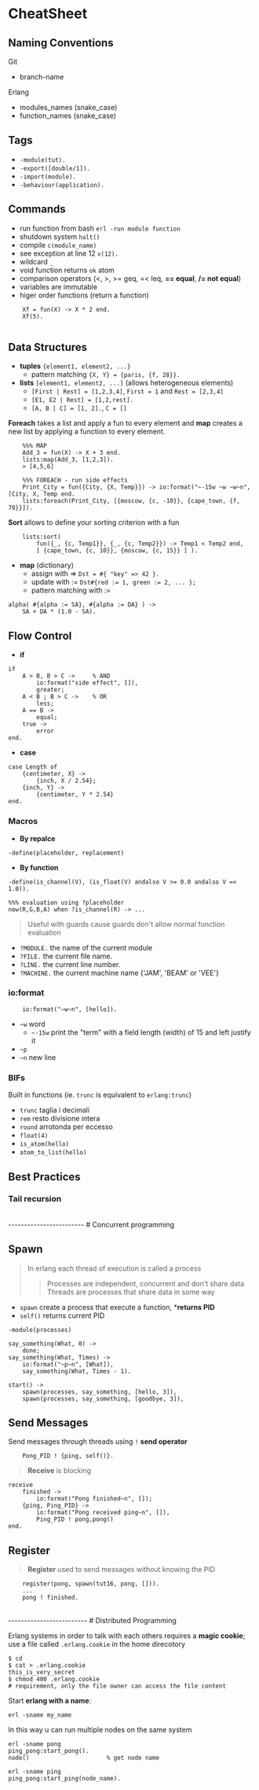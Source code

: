 # CheatSheet


## Naming Conventions

Git
* branch-name

Erlang
* modules_names (snake_case)
* function_names (snake_case)


## Tags

* `-module(tut).` 
* `-export([double/1]).` 
* `-import(module).`
* `-behaviour(application).` 


## Commands

* run function from bash `erl -run module function`
* shutdown system   `halt()`
* compile `c(module_name)`
* see exception at line 12  `v(12).`
* wildcard `_`
* void function returns `ok` atom
* comparison operators (<, >, >= geq, =< leq, **== equal**, **/= not equal**)
* variables are immutable
* higer order functions (return a function)

```{erl}
    Xf = fun(X) -> X * 2 end. 
    Xf(5).


```


## Data Structures

* **tuples** `{element1, element2, ...}`
    * pattern matching `{X, Y} = {paris, {f, 28}}.`
* **lists** `[element1, element2, ...]` (allows heterogeneous elements)
    * `[First | Rest] = [1,2,3,4]`, `First = 1` and `Rest = [2,3,4]`
    * `[E1, E2 | Rest] = [1,2,rest].`
    * `[A, B | C] = [1, 2].`, `C = []`

**Foreach** takes a list and apply a fun to every element and **map** creates a new list by applying a function to every element. 

```
    %%% MAP
    Add_3 = fun(X) -> X + 3 end. 
    lists:map(Add_3, [1,2,3]). 
    > [4,5,6] 

    %%% FOREACH - run side effects
    Print_City = fun({City, {X, Temp}}) -> io:format("~-15w ~w ~w~n", [City, X, Temp end.
    lists:foreach(Print_City, [{moscow, {c, -10}}, {cape_town, {f, 70}}]). 
```

**Sort** allows to define your sorting criterion with a fun
```
    lists:sort(
        fun({_, {c, Temp1}}, {_, {c, Temp2}}) -> Temp1 < Temp2 end, 
        [ {cape_town, {c, 10}}, {moscow, {c, 15}} ] ). 
```

* **map** (dictionary)
    * assign with => `Dst = #{ "key" => 42 }.`
    * update with := `Dst#{red := 1, green := 2, ... }; ` 
    * pattern matching with := 

```{erl}
alpha( #{alpha := SA}, #{alpha := DA} ) ->
    SA + DA * (1.0 - SA). 
```


## Flow Control

* **if**

```{erl}
if 
    A > B, B > C ->     % AND
        io:format("side effect", []),
        greater; 
    A < B ; B > C ->    % OR
        less;
    A == B ->
        equal;
    true ->
        error
end.
```

* **case**

```{erl}
case Length of
    {centimeter, X} ->
        {inch, X / 2.54};
    {inch, Y} ->
        {centimeter, Y * 2.54}
end. 
```

### Macros

* **By repalce**

```{erl}
-define(placeholder, replacement)
```

* **By function**

```{erl}
-define(is_channel(V), (is_float(V) andalso V >= 0.0 andalso V =< 1.0)). 

%%% evaluation using ?placeholder
new(R,G,B,A) when ?is_channel(R) -> ... 
```

> Useful with guards cause guards don't allow normal function evaluation

* `?MODULE.` the name of the current module
* `?FILE.` the current file name.
* `?LINE.` the current line number.
* `?MACHINE.` the current machine name {'JAM', 'BEAM' or 'VEE'}


### io:format

```
    io:format("~w~n", [hello]). 
```

* `~w` word
    * `~-15w` print the "term" with a field length (width) of 15 and left justify it
* `~p`
* `~n` new line


### BIFs 

Built in functions (ie. `trunc` is equivalent to `erlang:trunc`)

* `trunc` taglia i decimali
* `rem` resto divisione intera
* `round` arrotonda per eccesso
* `float(4)`
* `is_atom(hello)`
* `atom_to_list(hello)`


## Best Practices

### Tail recursion


<br/>
------------------------
# Concurrent programming


## Spawn 

> In erlang each thread of execution is called a process
>> Processes are independent, concurrent and don't share data
>> Threads are processes that share data in some way

* `spawn` create a process that execute a function, ***returns PID**
* `self()` returns current PID

```{erl}
-module(processes)

say_something(What, 0) ->
    done; 
say_something(What, Times) ->
    io:format("~p~n", [What]),
    say_something(What, Times - 1). 

start() ->
    spawn(processes, say_something, [hello, 3]),
    spawn(processes, say_something, [goodbye, 3]),
```


## Send Messages

Send messages through threads using `!` **send operator**

```{erl}
    Pong_PID ! {ping, self()}.
```

> **Receive** is blocking

```{erl}
receive
    finished ->
        io:format("Pong finished~n", []);
    {ping, Ping_PID} ->
        io:format("Pong received ping~n", []),
        Ping_PID ! pong,pong() 
end. 
```


## Register 

> **Register** used to send messages without knowing the PID

```{erl}
    register(pong, spawn(tut16, pong, [])).
    ...
    pong ! finished.
```

<br/>
-------------------------
# Distributed Programming

Erlang systems in order to talk with each others requires a **magic cookie**; use a file called `.erlang.cookie` in the home direcotory

```{sh}
$ cd 
$ cat > .erlang.cookie 
this_is_very_secret 
$ chmod 400 .erlang.cookie      
# requirement, only the file owner can access the file content
```

Start **erlang with a name**:   

```{sh}
erl -sname my_name
``` 

In this way u can run multiple nodes on the same system

```
erl -sname pong
ping_pong:start_pong().  
node()                      % get node name

erl -sname ping 
ping_pong:start_ping(node_name). 
```